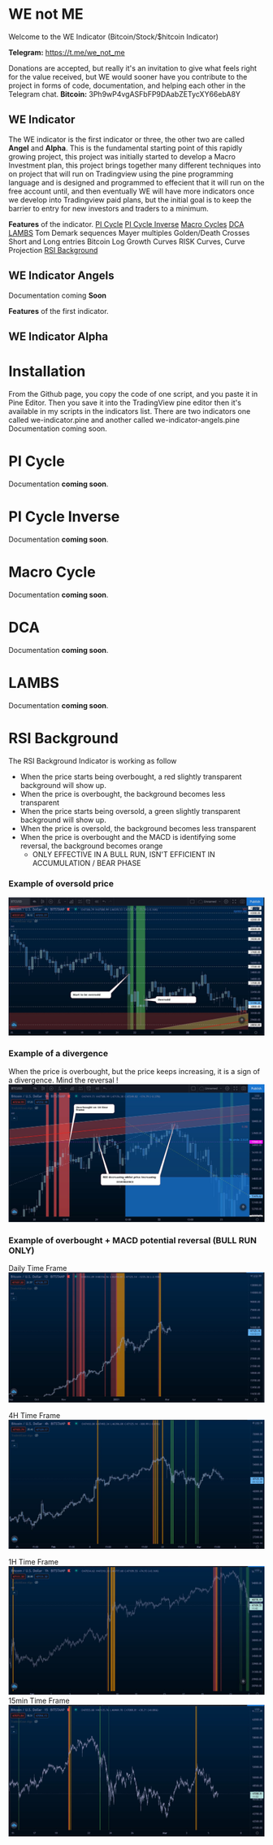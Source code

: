 
# WE not ME 

Welcome to the WE Indicator  (Bitcoin/Stock/$hitcoin Indicator)

**Telegram:** https://t.me/we_not_me

Donations are accepted, but really it's an invitation to give what feels right for the value received, but WE would sooner have you contribute to the project in forms of code, documentation, and helping each other in the Telegram chat.
**Bitcoin:** 3Ph9wP4vgASFbFP9DAabZETycXY66ebA8Y


## WE Indicator 

The WE indicator is the first indicator or three, the other two are called **Angel** and **Alpha**.
This is the fundamental starting point of this rapidly growing project, this project was initially started to develop a Macro Investment plan, this project brings together many different techniques into on project that will run on Tradingview using the pine programming language and is designed and programmed to effecient that it will run on the free account until, and then eventually WE will have more indicators once we develop into Tradingview paid plans, but the initial goal is to keep the barrier to entry for new investors and traders to a minimum.


**Features** of the indicator.
[PI Cycle](#pi-cycle)
[PI Cycle Inverse](#pi-cycle-inverse)
[Macro Cycles](#macro-cycles)
[DCA](#dca)
[LAMBS](#lamb)
Tom Demark sequences
Mayer multiples
Golden/Death Crosses
Short and Long entries
Bitcoin Log Growth Curves
RISK Curves, Curve Projection 
[RSI Background](#rsi-background)

## WE Indicator Angels

Documentation coming **Soon** 

**Features** of the first indicator.

## WE Indicator Alpha


# Installation

From the Github page, you copy the code of one script, and you paste it in Pine Editor.
Then you save it into the TradingView pine editor then it's available in my scripts in the indicators list.
There are two indicators one called we-indicator.pine and another called we-indicator-angels.pine
Documentation coming soon.



# PI Cycle
Documentation **coming soon**.

# PI Cycle Inverse
Documentation **coming soon**.

# Macro Cycle
Documentation **coming soon**.

# DCA
Documentation **coming soon**.

# LAMBS
Documentation **coming soon**.

# RSI Background 
The RSI Background Indicator is working as follow
* When the price starts being overbought, a red slightly transparent background will show up.
* When the price is overbought, the background becomes less transparent
* When the price starts being oversold, a green slightly transparent background will show up.
* When the price is oversold, the background becomes less transparent
* When the price is overbought and the MACD is identifying some reversal, the background becomes orange
    * ONLY EFFECTIVE IN A BULL RUN, ISN'T EFFICIENT IN ACCUMULATION / BEAR PHASE

### Example of oversold price
![img1](readme-images/rsi_2.JPG)

### Example of a divergence
When the price is overbought, but the price keeps increasing, it is a sign of a divergence. Mind the reversal !
![img2](readme-images/rsi_1.JPG)

### Example of overbought + MACD potential reversal (BULL RUN ONLY)
Daily Time Frame
![img3](readme-images/rsi_3.JPG)

4H Time Frame
![img4](readme-images/rsi_4.JPG)

1H Time Frame
![img5](readme-images/rsi_5.JPG)
15min Time Frame
![img5](readme-images/rsi_6.JPG)


